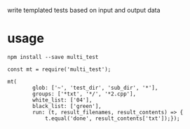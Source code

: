 write templated tests based on input and output data

# usage

```shell
npm install --save multi_test
```

```es6
const mt = require('multi_test');

mt(
        glob: ['~', 'test_dir', 'sub_dir', '*'],
        groups: ['*txt', '*/', '*2.cpp'],
        white_list: ['04'],
        black_list: ['green'],
        run: (t, result_filenames, result_contents) => {
            t.equal('done', result_contents['txt']);});
```
